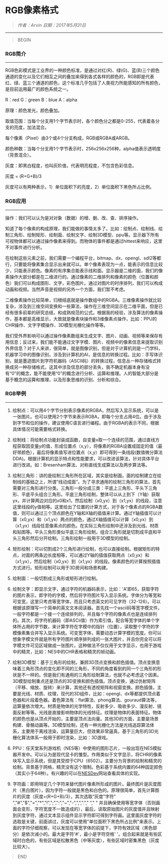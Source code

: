 
# RGB像素格式

> *作者：Arvin 日期：2017年5月31日*

---------------------------------

>BEGIN

### RGB简介
------------------------------

RGB色彩模式是工业界的一种颜色标准，是通过对红(R)、绿(G)、蓝(B)三个颜色通道的变化以及它们相互之间的叠加来得到各式各样的颜色的，RGB即是代表红、绿、蓝三个通道的颜色，这个标准几乎包括了人类视力所能感知的所有颜色，是目前运用最广的颜色系统之一。

R：red G：green B：blue A：alpha

原理：颜色发光，颜色叠加。

取值范围：当每个分支用1个字节表示时，各个颜色分之都是0-255，代表着各分支的亮度，加法混合。

每个像素（Pixel）由3个或4个分支构成，RGB或RGBA或ARGB。

颜色种数：当每个分支用1个字节表示时，256x256x256种，alpha值表示透明度（背景混合）。

灰度：即黑白程度，也叫灰阶值，代表明亮程度，不包含色彩信息。

灰度 = (R+G+B)/3

灰度可以有两种表示，1）单位面积下的亮度，2）单位面积下黑色所占比例。

### RGB应用
-----------------------------------

操作：我们可以认为是对对象（数据）的增、删、改、查、排序操作。

知道了每个像素的构成原理，我们能做的事情太多了。比如：绘制点、绘制线、绘制三角形、绘制矩形、绘制面、绘制文字、绘制3D模型、ppu等。显示器下所有可视物体都可以通过操作像素来得到。而物体的事件都是通过hittest来响应，这里不对事件进行分析。

在绘制这些元素之前，我们需要一个编程平台，bitmap、dx、opengl、sdl2等都行，只要能将像素集合显示出来就可以。单个像素表现为一点，能表示的信息比较少，只能表示颜色。像素的有序集合能表示线和面。显示器是二维的面，我们的像素操作大部分都是在二维进行的。通过像素的二维排列和像素的颜色（位置和颜色）我们可以构成图形、文字，彩色图片。通过对图片的时序排列，我们可以构成动画和视频。当然声音是视频的另外一个方面，我们暂不考虑。

二维像素操作比较简单，归根结底就是操作数组中的RGBA。三维像素操作就比较复杂，涉及到三维空间变换和一些算法，操作在三维空间显示在二维平面，但是已经有很多前辈的研究总结，和成熟规范的公式。根据我的经验，涉及算法的像素操作，基本都是高维显示，大致就是像素块操作和3维像素点操作，比如：PPU的CHR操作、文字字模操作、3D模型光栅化操作等等。

我们受外界影响可以通过操作像素数组来生成文字、图片、动画、视频等来保存有用信息；反过来，我们能不能通过文字字模、图片、视频中的像素信息来提取识别外界信息？对于人来讲，很简单，就是图像识别，但是对于计算机则是一门学科，机器学习中的图像识别，涉及到计算机的AI，是信息的转换过程。比如：手写体识别，就是墨迹图片到字符机器码（ASCII码）的转换过程，信息丛一种存储格式转换成另一种存储格式，这其中涉及信息的部分丢失，我不确定机器本身有没有“0”的概念，能不能使用“0”的概念进行分析、运算和推理。人的智能大部分是基于概念的运算和推理，以及形象思维的识别、分析和综合。

### RGB举例
-----------------------------------

1. 绘制点：可以用4个字节分别表示像素的RGBA，然后写入显示系统，可以是一张图片。也可以使用2个字节来表示RGBA，即每个分支占用4位。由于涉及到字节和位的操作，建议使用C语言进行编程。由于RGBA的表示不同，根据具体情况可能需要格式转换。

2. 绘制线：将绘制点功能封装成函数，自变量x取一个连续的范围，通过直线方程获取因变量y的值，形成位置点（x,y），将像素的RGBA设置成固定的值（最好带颜色），最后将像素值写进位置点（x,y）即可得到一条线段(数值微分算法DDA)。根据计算机的显示特点和性能要求，可以改进该算法，针对具体平台进行改进。如：Bresenham算法、对称直线生成算法以及两步算法等。

3. 绘制三角形：讲的是绘制三角形所在区域，其实是绘制面。面的绘制建立在绘制线的基础之上，所谓“线动成面”。为了寻求通用的绘制三角形的算法，首先需要对三角形进行分类。三角形一般分成三类：平底上三角形、平头下三角形、平底平头组合三角形。平底三角形绘制，整体可以从上到下（Y轴）获取yx，并计算两边对应的x0和x1，然后绘制（x0,yx）到（x1,yx）的线段，注意这里线段的y值相等。这里给出了位置的计算方式，对于各个像素点的RGBA数值，则可以通过三个顶点颜色在Y轴和X轴的插值来计算。通过Y轴插值可以计算（x0,yx）和（x1,yx）两点的颜色，通过X轴插值可以计算（x0,yx）到（x1,yx）线段任意像素点的颜色。在实际三角形绘制中还涉及到光线、材质和贴图等。平头三角形类似平底三角形绘制，组合三角形就是切割成平底和平头三角形然后分开绘制。三角形绘制一般用于3D模型的绘制。

4. 矩形绘制：可以切割成2个三角形进行绘制，也可以直接绘制。根据矩形的特点，对面的两条边长度相等，可以通过Y轴的插值获取两点（x0,yx）和（x1,yx），然后绘制（x0,yx）到（x1,yx）的线段。像素颜色的计算按照插值方式进行。矩形绘制可以用于3D房间和场景构建。

5. 绘制面：一般切割成三角形或矩形进行绘制。

6. 绘制文字：即显示文字，通过字符的机器码表示，比如：'A'即65，获取字符的图片表示，即字符的字模，然后将字符图片写入显示系统。字体分为等宽和可变宽，这里只考虑等宽字体，而且只考虑英文的可见字符（32-126）。可以根据该原理写一个简单的英文文本阅读器。首先找一个ascii码等宽字模文件，一般字符都是一个接一个连续排列的，并且每个字符的像素点也是连续排列的。其次，将字符机器码（即ASCii值）作为索引值，配合等宽字体的单个字体所占用的字节数，来计算字符在字模中的指针（位置），读取整个字符的字模像素集合并写入显示系统。可变宽字体，需要动态计算字模的宽度。你可以想象字模文件就是所有字符图片顺序排列成的一张大图片，并且你完全可以将字模文件可见区域做成一张图片。这种做法不仅仅用于文字显示，也用于游戏中的精灵，比如：NES中的CHR表格和精灵的帧动画。

7. 绘制3D模型：基于三角形的绘制，兼顾3D顶点变换和颜色插值。顶点变换意味着三角形顶点的变化即不同的三角形，不同的角度看到的同一个三角形的形状是不一样的。但是我们有通用的三角形绘制算法，也就不必考虑这个因素。3D模型绘制重点还是顶点的3D变换和颜色插值。顶点变换，通过仿射矩阵（平移、缩放、旋转）来计算，其他还有透视矩阵和视窗变换。颜色插值，主要是光线、材质、纹理，现代的3D组件，比如：opengl、dx等都提供顶点着色器和片段着色器。着色算法有：flat算法、phong算法、gouraud算法等，运算量依次增大。材质是物体的光学特性，反射多少、吸收多少、漫反射、镜面反射等等。光线是直接影响物体的光线特征。纹理是物体的表面特征。物体的颜色也是从顶点开始的，主要是顶点法向量。其他3D的方面，主要是场景构建、骨骼动画等。3D模型绘制，还有一种光栅化方法是光线追踪算法体系，主要用于离线渲染，运算量巨大，但效果非常逼真。基于三角形的3D光栅化算法体系一般用于即时渲染，比如：3D游戏。

8. PPU：任天堂系列游戏机（NES等）中使用的图形芯片，一般出现在NES模拟器开发中。可以认为是现代显卡的雏型。作用类似于文字显示，将CHR的像素块写入显示系统，但是其受控于CPU（6502）。主要分为背景的绘制和精灵的绘制。背景基于网格，精灵没有这个限制。色彩基于系统内置的64种固定颜色（其实小于64种）。有兴趣的可以在[NESDev](http://wiki.nesdev.com)网站查看具体的实现。

9. 字符画：即用特定几个字符来替代图片像素所形成的图片。最终图片是灰度图片（黑白图片），因为字符一般就是黑色和白色的。原理很简单，首先计算图片的灰度（灰度=(R+G+B)/3），其次选取“灰度”字符"  ","#","$","=","*","!",";",":","~","-",",","."," "," " 并且确保使用等宽字体（否则画面会变形，字符宽度不一致造成的），最后，读取原始图片的灰度值并且映射到灰度字符，通过文本显示组件显示字符即可得到字符画。这里面灰度字符的选取是关键，前面讲过，灰度可以使用"单位面积下黑色所占比例"来表示。上面的字符仔细观察，可以发现在等宽字体的前提下，字符有效区域（黑色部分）是依次减小的。最大是字符'#'，最小是字符空格' '。组合起来就是有些区域时白色的，有些区域是松散黑色（中等灰度），有些区域时密集黑色（灰度比较大）。

>END


